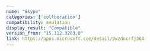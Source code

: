 ```yaml
---
name: "Skype"
categories: ['collboration']
compatibility: emulation
display_result: "Compatible"
version_from: "15.112.3203.0"
link: https://apps.microsoft.com/detail/9wzdncrfj364
---
```

